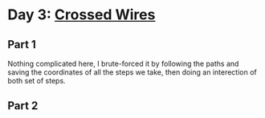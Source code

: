 # Day 3: [Crossed Wires](https://adventofcode.com/2019/day/3)

## Part 1

Nothing complicated here, I brute-forced it by following the paths and saving the coordinates of all the steps we take, then doing an interection of both set of steps.

## Part 2

